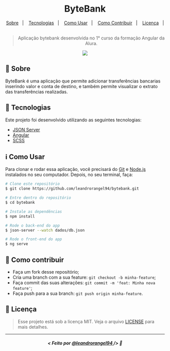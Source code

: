 <h1 align="center">ByteBank</h1>

<p align="center">
<a href="#memo-sobre">Sobre</a>&nbsp;&nbsp;&nbsp;|&nbsp;&nbsp;&nbsp;
<a href="#rocket-tecnologias">Tecnologias</a>&nbsp;&nbsp;&nbsp;|&nbsp;&nbsp;&nbsp;
<a href="#information_source-como-usar">Como Usar</a>&nbsp;&nbsp;&nbsp;|&nbsp;&nbsp;&nbsp;
<a href="#thinking-como-contribuir">Como Contribuir</a>&nbsp;&nbsp;&nbsp;|&nbsp;&nbsp;&nbsp;
<a href="#scroll-licença">Licença</a>&nbsp;&nbsp;&nbsp;|&nbsp;&nbsp;&nbsp;
</p>

<blockquote align="center">
Aplicação bytebank desenvolvida no 1° curso da formação Angular da Alura.
</blockquote>

<p align="center">
<img src="https://user-images.githubusercontent.com/39461509/122656537-e0cbfe00-d131-11eb-9866-39e6176e961f.png">
</p>

## :memo: Sobre

ByteBank é uma aplicação que permite adicionar transferências bancarias inserindo valor e conta de destino, e também permite  visualizar o extrato das transferências realizadas.
## :rocket: Tecnologias

Este projeto foi desenvolvido utilizando as seguintes tecnologias:

- [JSON Server](https://www.npmjs.com/package/json-server)
- [Angular](https://angular.io/)
- [SCSS](https://sass-lang.com/documentation)

## :information_source: Como Usar

Para clonar e rodar essa aplicação, você precisará do [Git](https://git-scm.com) e [Node.js](https://nodejs.org/pt-br/) instalados no seu computador. Depois, no seu terminal, faça:

```bash
# Clone este repositório
$ git clone https://github.com/leandrorangel94/bytebank.git

# Entre dentro do repositório
$ cd bytebank

# Instale as dependências
$ npm install

# Rode o back-end do app
$ json-server --watch dados/db.json

# Rode o front-end do app
$ ng serve
```

## :thinking: Como contribuir

- Faça um fork desse repositório;
- Cria uma branch com a sua feature: `git checkout -b minha-feature`;
- Faça commit das suas alterações: `git commit -m 'feat: Minha nova feature'`;
- Faça push para a sua branch: `git push origin minha-feature`.

## :scroll: Licença 

> Esse projeto está sob a licença MIT. Veja o arquivo [LICENSE](LICENSE) para mais detalhes.

---

##### <p align="center"> <strong> < Feito por <a href="http://github.com/leandrorangel94"> @leandrorangel94  </a> /> </strong>  :wave: